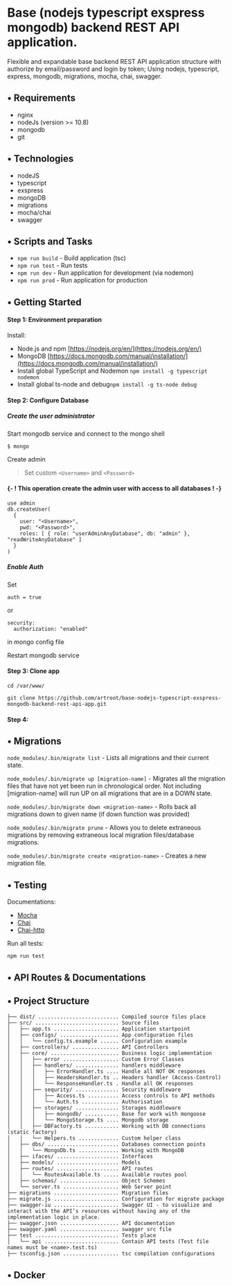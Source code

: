 # Base (nodejs typescript exspress mongodb) backend REST API application.

Flexible and expandable base backend REST API application structure with authorize by email/password and login by token; Using nodejs, typescript, express, mongodb, migrations, mocha, chai, swagger.

## • Requirements

- nginx
- nodeJs (version >= 10.8)
- mongodb
- git

## • Technologies

- nodeJS
- typescript
- exspress
- mongoDB
- migrations
- mocha/chai
- swagger

## • Scripts and Tasks

- `npm run build` - Build application (tsc)
- `npm run test`  - Run tests
- `npm run dev`   - Run application for development (via nodemon)
- `npm run prod`  - Run application for production

## • Getting Started

#### Step 1: Environment preparation

Install:

- Node.js and npm [https://nodejs.org/en/](https://nodejs.org/en/)
- MongoDB [https://docs.mongodb.com/manual/installation/](https://docs.mongodb.com/manual/installation/)
- Install global TypeScript and Nodemon `npm install -g typescript nodemon`
- Install global ts-node and debug`npm install -g ts-node debug`

#### Step 2: Configure Database

##### Create the user administrator

Start mongodb service and connect to the mongo shell

`$ mongo`

Create admin

> Set custom `<Username>` and `<Password>`

#### {- ! This operation create the admin user with access to all databases ! -}

```mongoshell
use admin
db.createUser(
  {
    user: "<Username>",
    pwd: "<Password>",
    roles: [ { role: "userAdminAnyDatabase", db: "admin" }, "readWriteAnyDatabase" ]
  }
)
```

##### Enable Auth

Set 

```
auth = true
```

or 

```
security:
  authorization: "enabled"
```

in mongo config file 

Restart mongodb service

#### Step 3: Clone app

```
cd /var/www/ 

git clone https://github.com/artroot/base-nodejs-typescript-exspress-mongodb-backend-rest-api-app.git
```

#### Step 4:


## • Migrations

`node_modules/.bin/migrate list` -  Lists all migrations and their current state.

`node_modules/.bin/migrate up [migration-name]` - Migrates all the migration files 
that have not yet been run in chronological order. Not including [migration-name] will run UP 
on all migrations that are in a DOWN state.

`node_modules/.bin/migrate down <migration-name>` - Rolls back all migrations down to given name (if down
function was provided)

`node_modules/.bin/migrate prune` - Allows you to delete extraneous migrations by
removing extraneous local migration files/database migrations.

`node_modules/.bin/migrate create <migration-name>` - Creates a new migration file.

##  • Testing

Documentations:
- [Mocha](https://mochajs.org/#getting-started)
- [Chai](https://www.chaijs.com/api/bdd/)
- [Chai-http](https://www.chaijs.com/plugins/chai-http/)

Run all tests: 

```$xslt
npm run test
```

## • API Routes & Documentations


## • Project Structure

```
├── dist/ .......................... Compiled source files place
├── src/ ........................... Source files
│   ├── app.ts ..................... Application startpoint
│   ├── configs/ ................... App configuration files
│   │   └── config.ts.example ...... Configuration example
│   ├── controllers/ ............... API Controllers
│   ├── core/ ...................... Business logic implementation
│   │   ├── error .................. Custom Error Classes
│   │   ├── handlers/ .............. handlers middleware
│   │   │   ├── ErrorHandler.ts .... Handle all NOT OK responses
│   │   │   ├── HeadersHandler.ts .. Headers handler (Access-Control)
│   │   │   └── ResponseHandler.ts . Handle all OK responses
│   │   ├── sequrity/ .............. Security middleware
│   │   │   ├── Access.ts .......... Access controls to API methods
│   │   │   └── Auth.ts ............ Authorisation
│   │   ├── storages/ .............. Storages middleware
│   │   │   ├── mongodb/ ........... Base for work with mongoose
│   │   │   └── MongoStorage.ts .... Mongodb storage
│   │   ├── DBFactory.ts ........... Working with DB connections (static factory)
│   │   └── Helpers.ts ............. Custom helper class
│   ├── dbs/ ....................... Databases connection points
│   │   └── MongoDb.ts ............. Working with MongoDB
│   ├── ifaces/ .................... Interfaces
│   ├── models/ .................... Models
│   ├── routes/ .................... API routes
│   │   └── RoutesAvailable.ts ..... Available routes pool
│   ├── schemas/ ................... Object Schemes
│   └── server.ts .................. Web Server point
├── migrations ..................... Migration files
├── migrate.js ..................... Configuration for migrate package
├── swagger-iu ..................... Swagger UI - to visualize and interact with the API’s resources without having any of the implementation logic in place.
├── swagger.json ................... API documentation
├── swagger.yaml ................... swagger src file
├── test ........................... Tests place
│   └── api ........................ Contain API tests (Test file names must be <name>.test.ts)
├── tsconfig.json .................. tsc compilation configurations
```

## • Docker

